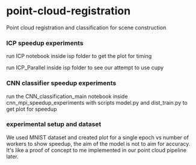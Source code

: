 # point-cloud-registration
Point cloud registration and classification for scene construction

### ICP speedup experiments
run ICP notebook inside isp folder to get the plot for timing

run ICP_Parallel inside isp folder to see our attempt to use cupy

### CNN classifier speedup experiments
run the CNN_classification_main notebook inside cnn_mpi_speedup_experiments with scripts model.py and dist_train.py to get plot for speedup

### experimental setup and dataset
We used MNIST dataset and created plot for a single epoch vs number of workers to show speedup, the aim of the model is not to aim for accuracy. It's like a proof of concept to me implemented in our point cloud pipeline later.
